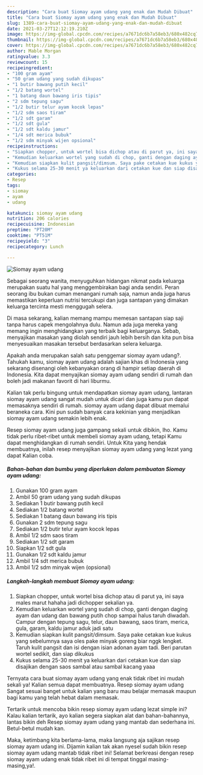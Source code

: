 ```yaml
---
description: "Cara buat Siomay ayam udang yang enak dan Mudah Dibuat"
title: "Cara buat Siomay ayam udang yang enak dan Mudah Dibuat"
slug: 1389-cara-buat-siomay-ayam-udang-yang-enak-dan-mudah-dibuat
date: 2021-03-27T12:12:19.210Z
image: https://img-global.cpcdn.com/recipes/a7671dc6b7a58eb3/680x482cq70/siomay-ayam-udang-foto-resep-utama.jpg
thumbnail: https://img-global.cpcdn.com/recipes/a7671dc6b7a58eb3/680x482cq70/siomay-ayam-udang-foto-resep-utama.jpg
cover: https://img-global.cpcdn.com/recipes/a7671dc6b7a58eb3/680x482cq70/siomay-ayam-udang-foto-resep-utama.jpg
author: Mable Morgan
ratingvalue: 3.3
reviewcount: 15
recipeingredient:
- "100 gram ayam"
- "50 gram udang yang sudah dikupas"
- "1 butir bawang putih kecil"
- "1/2 batang wortel"
- "1 batang daun bawang iris tipis"
- "2 sdm tepung sagu"
- "1/2 butir telur ayam kocok lepas"
- "1/2 sdm saos tiram"
- "1/2 sdt garam"
- "1/2 sdt gula"
- "1/2 sdt kaldu jamur"
- "1/4 sdt merica bubuk"
- "1/2 sdm minyak wijen opsional"
recipeinstructions:
- "Siapkan chopper, untuk wortel bisa dichop atau di parut ya, ini saya males marut hahaha jadi dichopper sekalian ya."
- "Kemudian keluarkan wortel yang sudah di chop, ganti dengan daging ayam dan udang dan bawang putih chop sampai halus taruh diwadah. Campur dengan tepung sagu, telur, daun bawang, saos tiram, merica, gula, garam, kaldu jamur aduk jadi satu"
- "Kemudian siapkan kulit pangsit/dimsum. Saya pake cetakan kue kukus yang sebelumnya saya oles pake minyak goreng biar nggk lengket. Taruh kulit pangsit dan isi dengan isian adonan ayam tadi. Beri parutan wortel sedikit, dan siap dikukus"
- "Kukus selama 25-30 menit ya keluarkan dari cetakan kue dan siap disajikan dengan saos sambal atau sambal kacang yaaa"
categories:
- Resep
tags:
- siomay
- ayam
- udang

katakunci: siomay ayam udang 
nutrition: 206 calories
recipecuisine: Indonesian
preptime: "PT20M"
cooktime: "PT51M"
recipeyield: "3"
recipecategory: Lunch

---
```



![Siomay ayam udang](https://img-global.cpcdn.com/recipes/a7671dc6b7a58eb3/680x482cq70/siomay-ayam-udang-foto-resep-utama.jpg)

Sebagai seorang wanita, menyuguhkan hidangan nikmat pada keluarga merupakan suatu hal yang menggembirakan bagi anda sendiri. Peran seorang ibu bukan cuman menangani rumah saja, namun anda juga harus memastikan keperluan nutrisi tercukupi dan juga santapan yang dimakan keluarga tercinta mesti menggugah selera.

Di masa  sekarang, kalian memang mampu memesan santapan siap saji tanpa harus capek mengolahnya dulu. Namun ada juga mereka yang memang ingin menghidangkan yang terbaik bagi keluarganya. Sebab, menyajikan masakan yang diolah sendiri jauh lebih bersih dan kita pun bisa menyesuaikan masakan tersebut berdasarkan selera keluarga. 



Apakah anda merupakan salah satu penggemar siomay ayam udang?. Tahukah kamu, siomay ayam udang adalah sajian khas di Indonesia yang sekarang disenangi oleh kebanyakan orang di hampir setiap daerah di Indonesia. Kita dapat menyajikan siomay ayam udang sendiri di rumah dan boleh jadi makanan favorit di hari liburmu.

Kalian tak perlu bingung untuk mendapatkan siomay ayam udang, lantaran siomay ayam udang sangat mudah untuk dicari dan juga kamu pun dapat memasaknya sendiri di rumah. siomay ayam udang dapat dibuat memalui beraneka cara. Kini pun sudah banyak cara kekinian yang menjadikan siomay ayam udang semakin lebih enak.

Resep siomay ayam udang juga gampang sekali untuk dibikin, lho. Kamu tidak perlu ribet-ribet untuk membeli siomay ayam udang, tetapi Kamu dapat menghidangkan di rumah sendiri. Untuk Kita yang hendak membuatnya, inilah resep menyajikan siomay ayam udang yang lezat yang dapat Kalian coba.

<!--inarticleads1-->

##### Bahan-bahan dan bumbu yang diperlukan dalam pembuatan Siomay ayam udang:

1. Gunakan 100 gram ayam
1. Ambil 50 gram udang yang sudah dikupas
1. Sediakan 1 butir bawang putih kecil
1. Sediakan 1/2 batang wortel
1. Sediakan 1 batang daun bawang iris tipis
1. Gunakan 2 sdm tepung sagu
1. Sediakan 1/2 butir telur ayam kocok lepas
1. Ambil 1/2 sdm saos tiram
1. Sediakan 1/2 sdt garam
1. Siapkan 1/2 sdt gula
1. Gunakan 1/2 sdt kaldu jamur
1. Ambil 1/4 sdt merica bubuk
1. Ambil 1/2 sdm minyak wijen (opsional)




<!--inarticleads2-->

##### Langkah-langkah membuat Siomay ayam udang:

1. Siapkan chopper, untuk wortel bisa dichop atau di parut ya, ini saya males marut hahaha jadi dichopper sekalian ya.
1. Kemudian keluarkan wortel yang sudah di chop, ganti dengan daging ayam dan udang dan bawang putih chop sampai halus taruh diwadah. Campur dengan tepung sagu, telur, daun bawang, saos tiram, merica, gula, garam, kaldu jamur aduk jadi satu
1. Kemudian siapkan kulit pangsit/dimsum. Saya pake cetakan kue kukus yang sebelumnya saya oles pake minyak goreng biar nggk lengket. Taruh kulit pangsit dan isi dengan isian adonan ayam tadi. Beri parutan wortel sedikit, dan siap dikukus
1. Kukus selama 25-30 menit ya keluarkan dari cetakan kue dan siap disajikan dengan saos sambal atau sambal kacang yaaa




Ternyata cara buat siomay ayam udang yang enak tidak ribet ini mudah sekali ya! Kalian semua dapat membuatnya. Resep siomay ayam udang Sangat sesuai banget untuk kalian yang baru mau belajar memasak maupun bagi kamu yang telah hebat dalam memasak.

Tertarik untuk mencoba bikin resep siomay ayam udang lezat simple ini? Kalau kalian tertarik, ayo kalian segera siapkan alat dan bahan-bahannya, lantas bikin deh Resep siomay ayam udang yang mantab dan sederhana ini. Betul-betul mudah kan. 

Maka, ketimbang kita berlama-lama, maka langsung aja sajikan resep siomay ayam udang ini. Dijamin kalian tak akan nyesel sudah bikin resep siomay ayam udang mantab tidak ribet ini! Selamat berkreasi dengan resep siomay ayam udang enak tidak ribet ini di tempat tinggal masing-masing,ya!.

